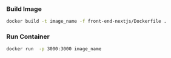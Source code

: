 ### Build Image

```sh
docker build -t image_name -f front-end-nextjs/Dockerfile .
```

### Run Container

```sh
docker run  -p 3000:3000 image_name
```
